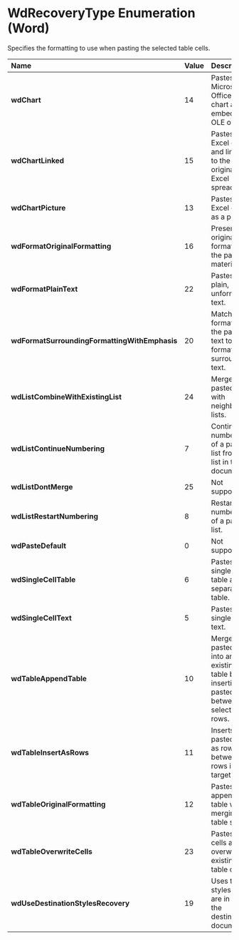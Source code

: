 
# WdRecoveryType Enumeration (Word)

Specifies the formatting to use when pasting the selected table cells.



|**Name**|**Value**|**Description**|
|:-----|:-----|:-----|
|**wdChart**|14|Pastes a Microsoft Office Excel chart as an embedded OLE object.|
|**wdChartLinked**|15|Pastes an Excel chart and links it to the original Excel spreadsheet.|
|**wdChartPicture**|13|Pastes an Excel chart as a picture.|
|**wdFormatOriginalFormatting**|16|Preserves original formatting of the pasted material.|
|**wdFormatPlainText**|22|Pastes as plain, unformatted text.|
|**wdFormatSurroundingFormattingWithEmphasis**|20|Matches the formatting of the pasted text to the formatting of surrounding text.|
|**wdListCombineWithExistingList**|24|Merges a pasted list with neighboring lists.|
|**wdListContinueNumbering**|7|Continues numbering of a pasted list from the list in the document.|
|**wdListDontMerge**|25|Not supported.|
|**wdListRestartNumbering**|8|Restarts numbering of a pasted list.|
|**wdPasteDefault**|0|Not supported.|
|**wdSingleCellTable**|6|Pastes a single cell table as a separate table.|
|**wdSingleCellText**|5|Pastes a single cell as text.|
|**wdTableAppendTable**|10|Merges pasted cells into an existing table by inserting the pasted rows between the selected rows.|
|**wdTableInsertAsRows**|11|Inserts a pasted table as rows between two rows in the target table.|
|**wdTableOriginalFormatting**|12|Pastes an appended table without merging table styles.|
|**wdTableOverwriteCells**|23|Pastes table cells and overwrites existing table cells.|
|**wdUseDestinationStylesRecovery**|19|Uses the styles that are in use in the destination document.|

